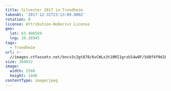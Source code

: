 ```yaml
---
title: Silvester 2017 in Trondheim
takenAt: '2017-12-31T23:13:09.000Z'
rotation: 0
license: Attribution-NoDerivs License
geo:
  lat: 63.406569
  lng: 10.36945
tags:
  - Trondheim
url: >-
  //images.ctfassets.net/bncv3c2gt878/6vCWLx3t10RI1grzU14w0F/5d8f4f0d18bca65d8b6942ad1f171318/silvester-2017-in-trondheim_25558959448_o
size: 364032
image:
  width: 2560
  height: 1440
contentType: image/jpeg
---
```


